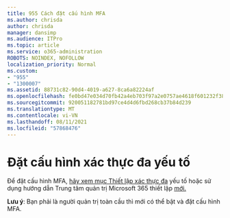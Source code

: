 ```yaml
---
title: 955 Cách đặt cấu hình MFA
ms.author: chrisda
author: chrisda
manager: dansimp
ms.audience: ITPro
ms.topic: article
ms.service: o365-administration
ROBOTS: NOINDEX, NOFOLLOW
localization_priority: Normal
ms.custom:
- "955"
- "1300007"
ms.assetid: 88731c82-90d4-4019-a627-8ca6a82224af
ms.openlocfilehash: fe0bd47e034d70fb42a4eb703f97a2e0757ae4618f601232f385346954389f86
ms.sourcegitcommit: 920051182781bd97ce4d4d6fbd268cb37b84d239
ms.translationtype: MT
ms.contentlocale: vi-VN
ms.lasthandoff: 08/11/2021
ms.locfileid: "57868476"
---
```

# <a name="configure-multifactor-authentication"></a>Đặt cấu hình xác thực đa yếu tố

Để đặt cấu hình MFA, [hãy xem mục Thiết lập xác thực đa](https://docs.microsoft.com/microsoft-365/admin/security-and-compliance/set-up-multi-factor-authentication) yếu tố hoặc sử dụng hướng dẫn Trung tâm quản trị Microsoft 365 thiết lập [mới.](https://admin.microsoft.com/AdminPortal/Home?ref=/modernonboarding/mfasetupguide)

**Lưu ý**: Bạn phải là người quản trị toàn cầu thì mới có thể bật và đặt cấu hình MFA.
